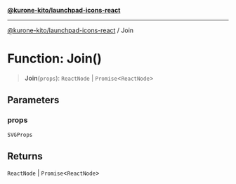 [**@kurone-kito/launchpad-icons-react**](../README.md)

***

[@kurone-kito/launchpad-icons-react](../globals.md) / Join

# Function: Join()

> **Join**(`props`): `ReactNode` \| `Promise`\<`ReactNode`\>

## Parameters

### props

`SVGProps`

## Returns

`ReactNode` \| `Promise`\<`ReactNode`\>
